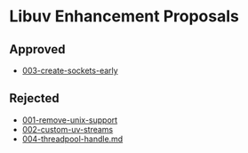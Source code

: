 # Libuv Enhancement Proposals

## Approved

* [003-create-sockets-early](https://github.com/libuv/leps/blob/master/003-create-sockets-early.md)


## Rejected

* [001-remove-unix-support](https://github.com/libuv/leps/blob/master/001-remove-unix-support.md)
* [002-custom-uv-streams](https://github.com/libuv/leps/blob/master/002-custom-uv-streams.md)
* [004-threadpool-handle.md](https://github.com/libuv/leps/blob/master/004-threadpool-handle.md)
